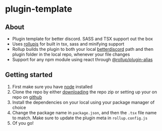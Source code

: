 # plugin-template

## About

-   Plugin template for better discord. SASS and TSX support out the box
-   Uses [rollupjs](https://rollupjs.org/guide/en/) for built in tsx, sass and minifying support
-   Rollup builds the plugin to both your local [betterdiscord](https://betterdiscord.app) path and then plugin folder in the local repo, whenever your file changes
-   Support for any npm module using react through [@rollup/plugin-alias](https://www.npmjs.com/package/@rollup/plugin-alias)

## Getting started

1. First make sure you have [node](https://nodejs.org/en/) installed
2. Clone the repo by either [downloading](https://github.com/chazzox/plugin-template/archive/refs/heads/main.zip) the repo zip or setting up your on repo on [github](https://github.com/)
3. Install the dependencies on your local using your package manager of choice
4. Change the package name in `package.json`, and then the `.tsx` file name to match. Make sure to update the plugin meta in `rollup.config.js`
5. Of you go!
